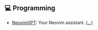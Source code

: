 ## 💻 Programming
- [NeovimGPT](https://chat.openai.com/g/g-hR3eq5shX): Your Neovim assistant. [\(...\)](../desc/hR3eq5shX.md)


